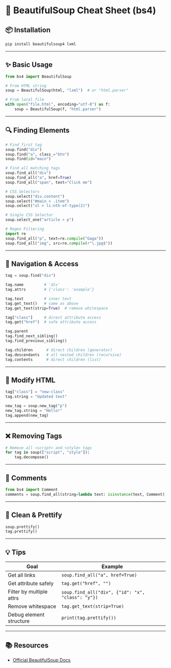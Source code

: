 # 🥣 BeautifulSoup Cheat Sheet (bs4)

## 📦 Installation

```bash
pip install beautifulsoup4 lxml
```

---

## ✨ Basic Usage

```python
from bs4 import BeautifulSoup

# From HTML string
soup = BeautifulSoup(html, "lxml")  # or "html.parser"

# From local file
with open("file.html", encoding="utf-8") as f:
    soup = BeautifulSoup(f, "html.parser")
```

---

## 🔍 Finding Elements

```python
# Find first tag
soup.find("div")
soup.find("a", class_="btn")
soup.find(id="main")

# Find all matching tags
soup.find_all("div")
soup.find_all("a", href=True)
soup.find_all("span", text="Click me")

# CSS Selectors
soup.select("div.content")
soup.select("#main > .item")
soup.select("ul > li:nth-of-type(2)")

# Single CSS Selector
soup.select_one("article > p")

# Regex Filtering
import re
soup.find_all("p", text=re.compile("Gaga"))
soup.find_all("img", src=re.compile(r"\.jpg$"))
```

---

## 🔄 Navigation & Access

```python
tag = soup.find("div")

tag.name         # 'div'
tag.attrs        # {'class': 'example'}

tag.text         # inner text
tag.get_text()   # same as above
tag.get_text(strip=True)  # remove whitespace

tag["class"]     # direct attribute access
tag.get("href")  # safe attribute access

tag.parent
tag.find_next_sibling()
tag.find_previous_sibling()

tag.children      # direct children (generator)
tag.descendants   # all nested children (recursive)
tag.contents      # direct children (list)
```

---

## 🧰 Modify HTML

```python
tag["class"] = "new-class"
tag.string = "Updated text"

new_tag = soup.new_tag("p")
new_tag.string = "Hello!"
tag.append(new_tag)
```

---

## ❌ Removing Tags

```python
# Remove all <script> and <style> tags
for tag in soup(["script", "style"]):
    tag.decompose()
```

---

## 💬 Comments

```python
from bs4 import Comment
comments = soup.find_all(string=lambda text: isinstance(text, Comment))
```

---

## 🧼 Clean & Prettify

```python
soup.prettify()
tag.prettify()
```

---

## 💡 Tips

| Goal                     | Example                                              |
|--------------------------|------------------------------------------------------|
| Get all links            | `soup.find_all("a", href=True)`                      |
| Get attribute safely     | `tag.get("href", "")`                                |
| Filter by multiple attrs | `soup.find_all("div", {"id": "x", "class": "y"})`    |
| Remove whitespace        | `tag.get_text(strip=True)`                           |
| Debug element structure  | `print(tag.prettify())`                              |

---

## 📚 Resources

- [Official BeautifulSoup Docs](https://www.crummy.com/software/BeautifulSoup/bs4/doc/)
